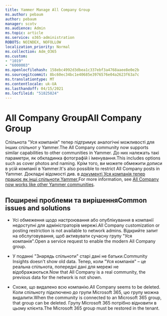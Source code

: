 ```yaml
---
title: Yammer Manage All Company Group
ms.author: pebaum
author: pebaum
manager: scotv
ms.audience: Admin
ms.topic: article
ms.service: o365-administration
ROBOTS: NOINDEX, NOFOLLOW
localization_priority: Normal
ms.collection: Adm_O365
ms.custom:
- "1019"
- "6000003"
ms.openlocfilehash: 158ebc4992d3dbea1c337ebf3a4768aaee8e0e2b
ms.sourcegitcommit: 8bc60ec34bc1e40685e3976576e04a2623f63a7c
ms.translationtype: MT
ms.contentlocale: uk-UA
ms.lasthandoff: 04/15/2021
ms.locfileid: "51825824"
---
```

# <a name="all-company-group"></a><span data-ttu-id="ce697-102">All Company Group</span><span class="sxs-lookup"><span data-stu-id="ce697-102">All Company Group</span></span>

<span data-ttu-id="ce697-103">Спільнота "Уся компанія" тепер підтримує аналогічні можливості для інших спільнот у Yammer.</span><span class="sxs-lookup"><span data-stu-id="ce697-103">The All Company community now supports similar capabilities to other communities in Yammer.</span></span> <span data-ttu-id="ce697-104">До них належать такі параметри, як обкладинка фотографій і іменування.</span><span class="sxs-lookup"><span data-stu-id="ce697-104">This includes options such as cover photos and naming.</span></span> <span data-ttu-id="ce697-105">Крім того, ви можете обмежити дописи в усій компанії в Yammer.</span><span class="sxs-lookup"><span data-stu-id="ce697-105">It's also possible to restrict All Company posts in Yammer.</span></span> <span data-ttu-id="ce697-106">Докладні відомості див. в [документі Уся компанія тепер працює як інші спільноти Yammer.](https://docs.microsoft.com/yammer/manage-yammer-groups/yammer-all-company-yammer-community)</span><span class="sxs-lookup"><span data-stu-id="ce697-106">For more information, see [All Company now works like other Yammer communities](https://docs.microsoft.com/yammer/manage-yammer-groups/yammer-all-company-yammer-community).</span></span>

## <a name="common-issues-and-solutions"></a><span data-ttu-id="ce697-107">Поширені проблеми та вирішення</span><span class="sxs-lookup"><span data-stu-id="ce697-107">Common issues and solutions</span></span>

- <span data-ttu-id="ce697-108">Усі обмеження щодо настроювання або опублікування в компанії недоступні для адміністраторів мережі.</span><span class="sxs-lookup"><span data-stu-id="ce697-108">All Company customization or posting restriction is not available to network admins.</span></span> <span data-ttu-id="ce697-109">Відкрийте запит на обслуговування, щоб активувати сучасну групу "Уся компанія".</span><span class="sxs-lookup"><span data-stu-id="ce697-109">Open a service request to enable the modern All Company group.</span></span>

- <span data-ttu-id="ce697-110">У поданні "Знарядь спільноти" старі дані не батьки.</span><span class="sxs-lookup"><span data-stu-id="ce697-110">Community Insights doesn't show old data.</span></span> <span data-ttu-id="ce697-111">Тепер, коли "Уся компанія" – це реальна спільнота, попередні дані для мережі не відображаються.</span><span class="sxs-lookup"><span data-stu-id="ce697-111">Now that All Company is a real community, the previous data for the network is not shown.</span></span>

- <span data-ttu-id="ce697-112">Схоже, що видалено всю компанію.</span><span class="sxs-lookup"><span data-stu-id="ce697-112">All Company seems to be deleted.</span></span> <span data-ttu-id="ce697-113">Коли спільноту підключено до групи Microsoft 365, цю групу можна видалити.</span><span class="sxs-lookup"><span data-stu-id="ce697-113">When the community is connected to an Microsoft 365 group, that group can be deleted.</span></span> <span data-ttu-id="ce697-114">Групу Microsoft 365 потрібно відновити в цьому клієнта.</span><span class="sxs-lookup"><span data-stu-id="ce697-114">The Microsoft 365 group must be restored in the tenant.</span></span>

